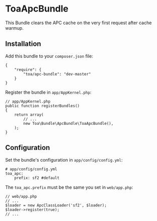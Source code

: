 ToaApcBundle
============

This Bundle clears the APC cache on the very first request after cache warmup.

## Installation ##

Add this bundle to your `composer.json` file:

    {
        "require": {
            "toa/apc-bundle": "dev-master"
        }
    }

Register the bundle in `app/AppKernel.php`:

    // app/AppKernel.php
    public function registerBundles()
    {
        return array(
            // ...
            new Toa\Bundle\ApcBundle\ToaApcBundle(),
        );
    }

## Configuration ##

Set the bundle's configuration in `app/config/config.yml`:

    # app/config/config.yml
    toa_apc:
        prefix: sf2 #default

The `toa_apc.prefix` must be the same you set in `web/app.php`:

    // web/app.php
    // ...
    $loader = new ApcClassLoader('sf2', $loader);
    $loader->register(true);
    // ...
